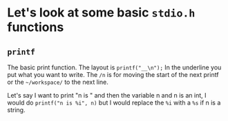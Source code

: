 # Let's look at some basic `stdio.h` functions
## `printf`
The basic print function.
The layout is `printf("__\n");`
In the underline you put what you want to write.
The `/n` is for moving the start of the next printf or the `~/workspace/` to the next line.


Let's say I want to print "n is " and then the variable n and n is an int, I would do `printf("n is %i", n)` but I would replace the `%i`
with a `%s` if n is a string.
